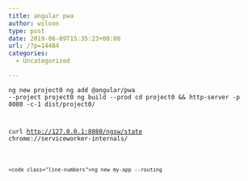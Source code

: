 ```yaml
---
title: angular pwa
author: wiloon
type: post
date: 2019-06-09T15:35:23+00:00
url: /?p=14484
categories:
  - Uncategorized

---
```

<code class="line-numbers">ng new project0
ng add @angular/pwa --project project0
ng build --prod
cd project0 && http-server -p 8080 -c-1 dist/project0/

curl http://127.0.0.1:8080/ngsw/state
chrome://serviceworker-internals/
```

<code class="line-numbers">ng new my-app --routing
```